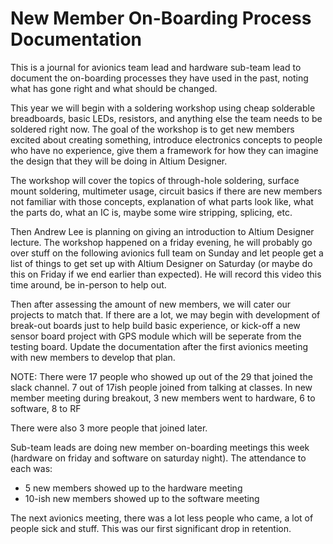 # New Member On-Boarding Process Documentation

This is a journal for avionics team lead and hardware sub-team lead to document the on-boarding processes they have used in the past, noting what has gone right and what should be changed.

This year we will begin with a soldering workshop using cheap solderable breadboards, basic LEDs, resistors, and anything else the team needs to be soldered right now. The goal of the workshop is to get new members excited about creating something, introduce electronics concepts to people who have no experience, give them a framework for how they can imagine the design that they will be doing in Altium Designer.

The workshop will cover the topics of through-hole soldering, surface mount soldering, multimeter usage, circuit basics if there are new members not familiar with those concepts, explanation of what parts look like, what the parts do, what an IC is, maybe some wire stripping, splicing, etc.

Then Andrew Lee is planning on giving an introduction to Altium Designer lecture. The workshop happened on a friday evening, he will probably go over stuff on the following avionics full team on Sunday and let people get a list of things to get set up with Altium Designer on Saturday (or maybe do this on Friday if we end earlier than expected). He will record this video this time around, be in-person to help out.

Then after assessing the amount of new members, we will cater our projects to match that. If there are a lot, we may begin with development of break-out boards just to help build basic experience, or kick-off a new sensor board project with GPS module which will be seperate from the testing board. Update the documentation after the first avionics meeting with new members to develop that plan.

NOTE: There were 17 people who showed up out of the 29 that joined the slack channel. 7 out of 17ish people joined from talking at classes. In new member meeting during breakout, 3 new members went to hardware, 6 to software, 8 to RF

There were also 3 more people that joined later. 

Sub-team leads are doing new member on-boarding meetings this week (hardware on friday and software on saturday night). The attendance to each was:

- 5 new members showed up to the hardware meeting
- 10-ish new members showed up to the software meeting

The next avionics meeting, there was a lot less people who came, a lot of people sick and stuff. This was our first significant drop in retention. 